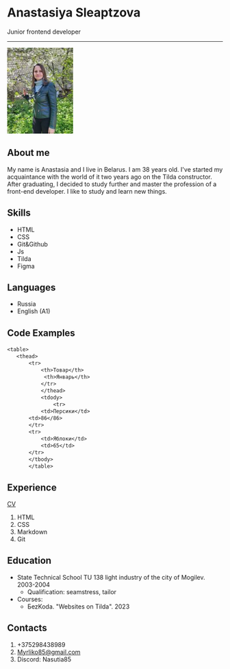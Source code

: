 # **Anastasiya  Sleaptzova**
Junior frontend developer
*************************

![assets/img/photo_cv.jpg](assets/img/photo_cv.jpg)

## **About me**
My name is Anastasia and I live in Belarus. I am 38 years old. I've started my acquaintance with the world of it two years ago on the Tilda constructor. After graduating, I decided to study further and master the profession of a front-end developer. I like to study and learn new things.

## **Skills**
+ HTML
+ CSS
+ Git&Github
+ Js
+ Tilda
+ Figma


## **Languages**
+ Russia
+ English (A1)


## **Code Examples**
 ```
 <table>
    <thead>
        <tr> 
            <th>Товар</th>
             <th>Январь</th>   
            </tr>
            </thead>
            <tdody>
                <tr>
            <td>Персики</td>
        <td>86</86>
        </tr>
        <tr>
            <td>Яблоки</td>
            <td>65</td>
        </tr>
        </tbody>
        </table>
```


## **Experience**
[CV](https://Nasutia85.github.io/rsschool-cv/)
1. HTML
2. CSS
3. Markdown
4. Git


## **Education**
* State Technical School TU 138 light industry of the city of Mogilev. 2003-2004
    + Qualification: seamstress, tailor
* Courses:
    + БezKoda. "Websites on Tilda". 2023


## **Contacts**
1. +375298438989
2. Myrliko85@gmail.com
3. Discord: Nasutia85